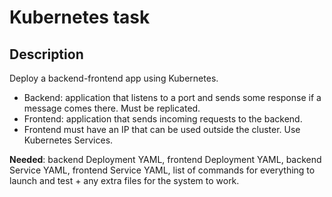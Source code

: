 # Kubernetes task
## Description
Deploy a backend-frontend app using Kubernetes. 

* Backend: application that listens to a port and sends some 
response if a message comes there. Must be replicated.
* Frontend: application that sends incoming requests to the backend.
* Frontend must have an IP that can be used outside the cluster. 
Use Kubernetes Services. 

**Needed**: backend Deployment YAML, frontend Deployment YAML, 
backend Service YAML, frontend Service YAML, list of commands 
for everything to launch and test + any extra files for the system 
to work.
